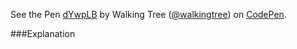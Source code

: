 <p data-height="268" data-theme-id="0" data-slug-hash="dYwpLB" data-default-tab="result" data-user="walkingtree" class='codepen'>See the Pen <a href='http://codepen.io/walkingtree/pen/dYwpLB/'>dYwpLB</a> by Walking Tree (<a href='http://codepen.io/walkingtree'>@walkingtree</a>) on <a href='http://codepen.io'>CodePen</a>.</p>
<script async src="//assets.codepen.io/assets/embed/ei.js"></script>

###Explanation
